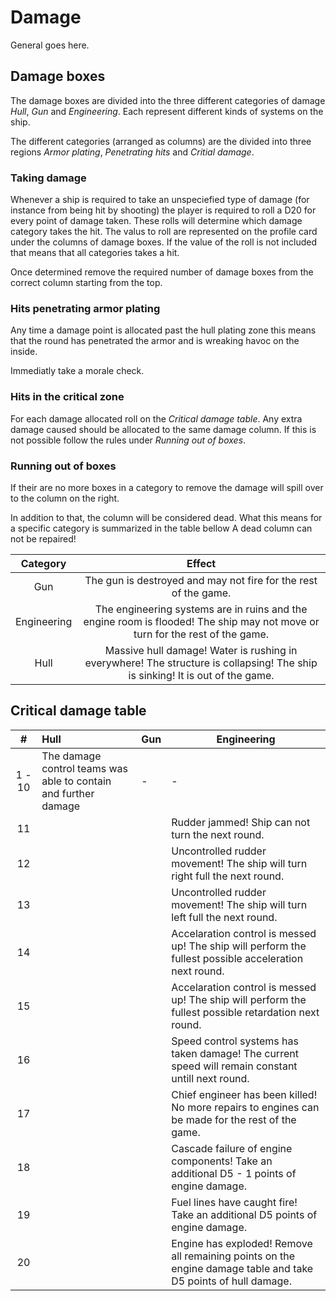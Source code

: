 # Damage

General goes here. 

## Damage boxes

The damage boxes are divided into the three different categories of damage *Hull*, *Gun* and *Engineering*. Each represent different kinds of systems on the ship.

The different categories (arranged as columns) are the divided into three regions *Armor plating*, *Penetrating hits* and *Critial damage*. 

### Taking damage

Whenever a ship is required to take an unspeciefied type of damage (for instance from being hit by shooting) the player is required to roll a D20 for every point of damage taken. These rolls will determine which damage category takes the hit.
The valus to roll are represented on the profile card under the columns of damage boxes. If the value of the roll is not included that means that all categories takes a hit.

Once determined remove the required number of damage boxes from the correct column starting from the top.

### Hits penetrating armor plating

Any time a damage point is allocated past the hull plating zone this means that the round has penetrated the armor and is wreaking havoc on the inside.

Immediatly take a morale check.

### Hits in the critical zone

For each damage allocated roll on the *Critical damage table*. Any extra damage caused should be allocated to the same damage column. If this is not possible follow the rules under *Running out of boxes*.

### Running out of boxes

If their are no more boxes in a category to remove the damage will spill over to the column on the right.

In addition to that, the column will be considered dead. What this means for a specific category is summarized in the table bellow
A dead column can not be repaired!

| Category | Effect    |
|:--------:|:---------:|
| Gun | The gun is destroyed and may not fire for the rest of the game.|
| Engineering | The engineering systems are in ruins and the engine room is flooded! The ship may not move or turn for the rest of the game. |
| Hull | Massive hull damage! Water is rushing in everywhere! The structure is collapsing! The ship is sinking! It is out of the game. |

## Critical damage table

| #  |  Hull | Gun | Engineering |
|:--:|:-------------|--------------|-------------|
| 1 - 10  | The damage control teams was able to contain and further damage  | - | - |
| 11 |              | | Rudder jammed! Ship can not turn the next round. |
| 12 |              | | Uncontrolled rudder movement! The ship will turn right full the next round. |
| 13 |              | | Uncontrolled rudder movement! The ship will turn left full the next round. |
| 14 |              | | Accelaration control is messed up! The ship will perform the fullest possible acceleration next round.   |
| 15 |              | | Accelaration control is messed up! The ship will perform the fullest possible retardation next round. |
| 16 |              | | Speed control systems has taken damage! The current speed will remain constant untill next round. |
| 17 |   | |   Chief engineer has been killed! No more repairs to engines can be made for the rest of the game. |
| 18 |              | | Cascade failure of engine components! Take an additional D5 - 1 points of engine damage. |
| 19 |              | | Fuel lines have caught fire! Take an additional D5 points of engine damage. |
| 20 |              | | Engine has exploded! Remove all remaining points on the engine damage table and take D5 points of hull damage. |
